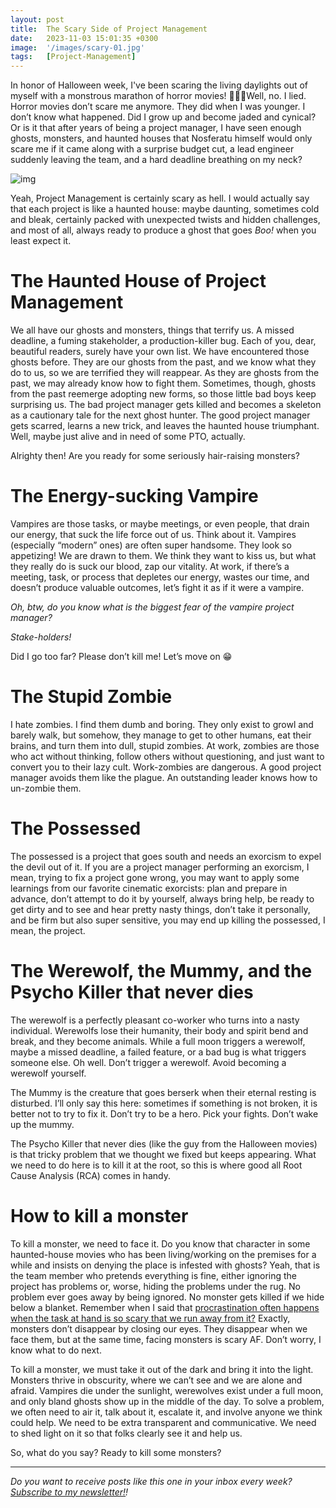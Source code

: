 ```yaml
---
layout: post
title:  The Scary Side of Project Management
date:   2023-11-03 15:01:35 +0300
image:  '/images/scary-01.jpg'
tags:   [Project-Management]
---
```


In honor of Halloween week, I've been scaring the living daylights out of myself with a monstrous marathon of horror movies! 🎃👻🍿Well, no. I lied. Horror movies don’t scare me anymore. They did when I was younger. I don’t know what happened. Did I grow up and become jaded and cynical? Or is it that after years of being a project manager, I have seen enough ghosts, monsters, and haunted houses that Nosferatu himself would only scare me if it came along with a surprise budget cut, a lead engineer suddenly leaving the team, and a hard deadline breathing on my neck?

![img]({{site.baseurl}}/images/scary-01.jpg#center)

Yeah, Project Management is certainly scary as hell. I would actually say that each project is like a haunted house: maybe daunting, sometimes cold and bleak, certainly packed with unexpected twists and hidden challenges, and most of all, always ready to produce a ghost that goes *Boo!* when you least expect it.

# The Haunted House of Project Management

We all have our ghosts and monsters, things that terrify us. A missed deadline, a fuming stakeholder, a production-killer bug. Each of you, dear, beautiful readers, surely have your own list. We have encountered those ghosts before. They are our ghosts from the past, and we know what they do to us, so we are terrified they will reappear. As they are ghosts from the past, we may already know how to fight them. Sometimes, though, ghosts from the past reemerge adopting new forms, so those little bad boys keep surprising us. The bad project manager gets killed and becomes a skeleton as a cautionary tale for the next ghost hunter. The good project manager gets scarred, learns a new trick, and leaves the haunted house triumphant. Well, maybe just alive and in need of some PTO, actually.

Alrighty then! Are you ready for some seriously hair-raising monsters?

# The Energy-sucking Vampire

Vampires are those tasks, or maybe meetings, or even people, that drain our energy, that suck the life force out of us. Think about it. Vampires (especially “modern” ones) are often super handsome. They look so appetizing! We are drawn to them. We think they want to kiss us, but what they really do is suck our blood, zap our vitality. At work, if there’s a meeting, task, or process that depletes our energy, wastes our time, and doesn’t produce valuable outcomes, let’s fight it as if it were a vampire. 

*Oh, btw, do you know what is the biggest fear of the vampire project manager?*

*Stake-holders!*

Did I go too far? Please don’t kill me! Let’s move on 😁

# The Stupid Zombie

I hate zombies. I find them dumb and boring. They only exist to growl and barely walk, but somehow, they manage to get to other humans, eat their brains, and turn them into dull, stupid zombies. At work, zombies are those who act without thinking, follow others without questioning, and just want to convert you to their lazy cult. Work-zombies are dangerous. A good project manager avoids them like the plague. An outstanding leader knows how to un-zombie them.

# The Possessed 

The possessed is a project that goes south and needs an exorcism to expel the devil out of it. If you are a project manager performing an exorcism, I mean, trying to fix a project gone wrong, you may want to apply some learnings from our favorite cinematic exorcists: plan and prepare in advance, don’t attempt to do it by yourself, always bring help, be ready to get dirty and to see and hear pretty nasty things, don’t take it personally, and be firm but also super sensitive, you may end up killing the possessed, I mean, the project.

# The Werewolf, the Mummy, and the Psycho Killer that never dies

The werewolf is a perfectly pleasant co-worker who turns into a nasty individual. Werewolfs lose their humanity, their body and spirit bend and break, and they become animals. While a full moon triggers a werewolf, maybe a missed deadline, a failed feature, or a bad bug is what triggers someone else. Oh well. Don’t trigger a werewolf. Avoid becoming a werewolf yourself.

The Mummy is the creature that goes berserk when their eternal resting is disturbed. I’ll only say this here: sometimes if something is not broken, it is better not to try to fix it. Don’t try to be a hero. Pick your fights. Don’t wake up the mummy.

The Psycho Killer that never dies (like the guy from the Halloween movies) is that tricky problem that we thought we fixed but keeps appearing. What we need to do here is to kill it at the root, so this is where good all Root Cause Analysis (RCA) comes in handy.

# How to kill a monster

To kill a monster, we need to face it. Do you know that character in some haunted-house movies who has been living/working on the premises for a while and insists on denying the place is infested with ghosts? Yeah, that is the team member who pretends everything is fine, either ignoring the project has problems or, worse, hiding the problems under the rug. No problem ever goes away by being ignored. No monster gets killed if we hide below a blanket. Remember when I said that [procrastination often happens when the task at hand is so scary that we run away from it?](https://popcultureguidetopm.substack.com/p/procrastinators-the-leaders-of-tomorrow) Exactly, monsters don’t disappear by closing our eyes. They disappear when we face them, but at the same time, facing monsters is scary AF. Don’t worry, I know what to do next.

To kill a monster, we must take it out of the dark and bring it into the light. Monsters thrive in obscurity, where we can’t see and we are alone and afraid. Vampires die under the sunlight, werewolves exist under a full moon, and only bland ghosts show up in the middle of the day. To solve a problem, we often need to air it, talk about it, escalate it, and involve anyone we think could help. We need to be extra transparent and communicative. We need to shed light on it so that folks clearly see it and help us.

So, what do you say? Ready to kill some monsters?

------

*Do you want to receive posts like this one in your inbox every week?  [<u>Subscribe to my newsletter!</u>](https://popcultureguidetopm.substack.com/)!* 